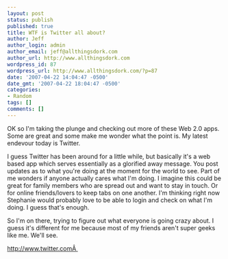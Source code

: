 ```yaml
---
layout: post
status: publish
published: true
title: WTF is Twitter all about?
author: Jeff
author_login: admin
author_email: jeff@allthingsdork.com
author_url: http://www.allthingsdork.com
wordpress_id: 87
wordpress_url: http://www.allthingsdork.com/?p=87
date: '2007-04-22 14:04:47 -0500'
date_gmt: '2007-04-22 18:04:47 -0500'
categories:
- Random
tags: []
comments: []
---
```

<p>OK so I'm taking the plunge and checking out more of these Web 2.0 apps. Some are great and some make me wonder what the point is. My latest endevour today is Twitter.</p>
<p>I guess Twitter has been around for a little while, but basically it's a web based app which serves essentially as a glorified away message. You post updates as to what you're doing at the moment for the world to see. Part of me wonders if anyone actually cares what I'm doing. I imagine this could be great for family members who are spread out and want to stay in touch. Or for online friends/lovers to keep tabs on one another. I'm thinking right now Stephanie would probably love to be able to login and check on what I'm doing. I guess that's enough.</p>
<p>So I'm on there, trying to figure out what everyone is going crazy about. I guess it's different for me because most of my friends aren't super geeks like me. We'll see.</p>
<p><a href="http://www.twitter.com " target="_blank">http://www.twitter.com&Acirc;&nbsp;</a></p>
